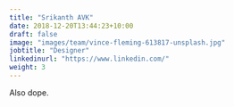 ```yaml
---
title: "Srikanth AVK"
date: 2018-12-20T13:44:23+10:00
draft: false
image: "images/team/vince-fleming-613817-unsplash.jpg"
jobtitle: "Designer"
linkedinurl: "https://www.linkedin.com/"
weight: 3
---
```


Also dope.
